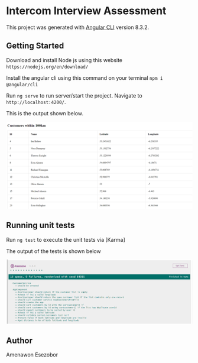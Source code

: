 # Intercom Interview Assessment
This project was generated with [Angular CLI](https://github.com/angular/angular-cli) version 8.3.2.

## Getting Started
Download and install Node js using this website `https://nodejs.org/en/download/`

Install the angular cli using this command on your terminal `npm i @angular/cli`

Run `ng serve` to run server/start the project. Navigate to `http://localhost:4200/`. 

This is the output shown below.

 <img src="src/assets/output-screenshot.png">

## Running unit tests

Run `ng test` to execute the unit tests via [Karma]

The output of the tests is shown below

 <img src="src/assets/test-screenshot.png">


## Author
Amenawon Esezobor